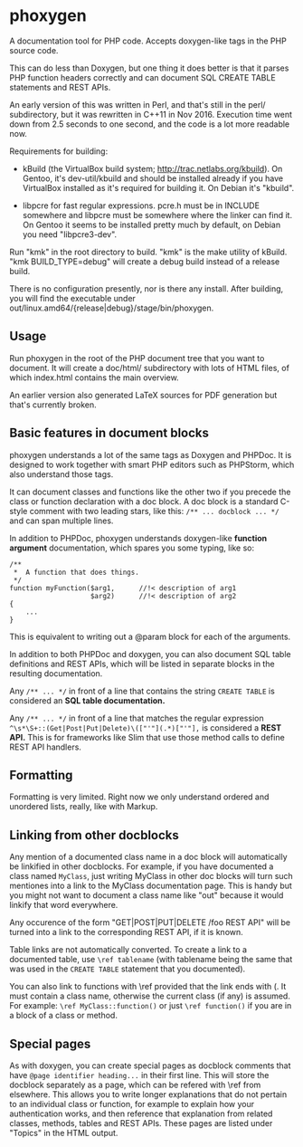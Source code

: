 # phoxygen
A documentation tool for PHP code. Accepts doxygen-like tags in the PHP source code.

This can do less than Doxygen, but one thing it does better is that it parses PHP
function headers correctly and can document SQL CREATE TABLE statements and REST APIs.

An early version of this was written in Perl, and that's still in the perl/ subdirectory,
but it was rewritten in C++11 in Nov 2016. Execution time went down from 2.5 seconds to
one second, and the code is a lot more readable now.

Requirements for building:

 * kBuild (the VirtualBox build system; http://trac.netlabs.org/kbuild). On Gentoo, it's dev-util/kbuild
   and should be installed already if you have VirtualBox installed as it's required for building it.
   On Debian it's "kbuild".

 * libpcre for fast regular expressions. pcre.h must be in INCLUDE somewhere and libpcre must be
   somewhere where the linker can find it. On Gentoo it seems to be installed pretty much by default,
   on Debian you need "libpcre3-dev".

Run "kmk" in the root directory to build. "kmk" is the make utility of kBuild. "kmk BUILD_TYPE=debug" will
create a debug build instead of a release build.

There is no configuration presently, nor is there any install. After building, you will find the
executable under out/linux.amd64/{release|debug}/stage/bin/phoxygen.

## Usage

Run phoxygen in the root of the PHP document tree that you want to document. It will create a doc/html/ subdirectory
with lots of HTML files, of which index.html contains the main overview.

An earlier version also generated LaTeX sources for PDF generation but that's currently broken.

## Basic features in document blocks

phoxygen understands a lot of the same tags as Doxygen and PHPDoc. It is designed to work together with smart PHP editors
such as PHPStorm, which also understand those tags.

It can document classes and functions like the other two if you precede the class or function declaration with a doc block.
A doc block is a standard C-style comment with two leading stars, like this: `/** ... docblock ... */` and can span multiple lines.

In addition to PHPDoc, phoxygen understands doxygen-like **function argument** documentation, which spares you some typing, like so:

```
/**
 *  A function that does things.
 */
function myFunction($arg1,      //!< description of arg1
                    $arg2)      //!< description of arg2
{
    ...
}
```

This is equivalent to writing out a @param block for each of the arguments.

In addition to both PHPDoc and doxygen, you can also document SQL table definitions and REST APIs, which will be listed in
separate blocks in the resulting documentation.

Any `/** ... */` in front of a line that contains the string `CREATE TABLE` is considered an **SQL table documentation.**

Any `/** ... */` in front of a line that matches the regular expression `^\s*\S+::(Get|Post|Put|Delete)\(["'"](.*)["'"],`
is considered a **REST API.** This is for frameworks like Slim that use those method calls to define REST API handlers.


## Formatting

Formatting is very limited. Right now we only understand ordered and unordered lists, really, like with Markup.


## Linking from other docblocks

Any mention of a documented class name in a doc block will automatically be linkified in other docblocks. For example,
if you have documented a class named `MyClass`, just writing MyClass in other doc blocks will turn such mentiones into
a link to the MyClass documentation page. This is handy but you might not want to document a class name like "out"
because it would linkify that word everywhere.

Any occurence of the form "GET|POST|PUT|DELETE /foo REST API" will be turned into a link to the corresponding REST API,
if it is known.

Table links are not automatically converted. To create a link to a documented table, use `\ref tablename` (with tablename
being the same that was used in the `CREATE TABLE` statement that you documented).

You can also link to functions with \ref provided that the link ends with (. It must contain a class name, otherwise
the current class (if any) is assumed. For example: `\ref MyClass::function()` or just `\ref function()` if you are in a block
of a class or method.


## Special pages

As with doxygen, you can create special pages as docblock comments that have `@page identifier heading...` in their first
line. This will store the docblock separately as a page, which can be refered with \ref from elsewhere. This allows you
to write longer explanations that do not pertain to an individual class or function, for example to explain how your
authentication works, and then reference that explanation from related classes, methods, tables and REST APIs. These
pages are listed under "Topics" in the HTML output.

